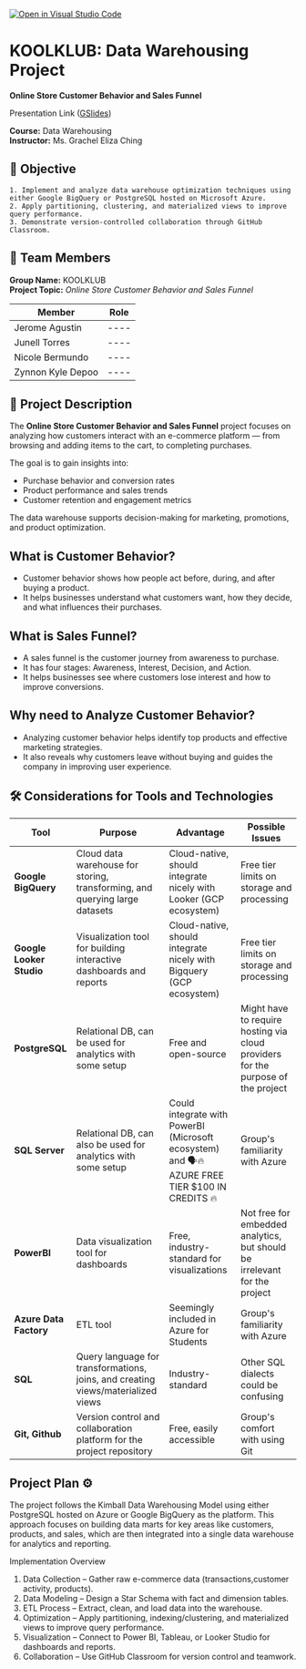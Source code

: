 [![Open in Visual Studio Code](https://classroom.github.com/assets/open-in-vscode-2e0aaae1b6195c2367325f4f02e2d04e9abb55f0b24a779b69b11b9e10269abc.svg)](https://classroom.github.com/online_ide?assignment_repo_id=21090508&assignment_repo_type=AssignmentRepo)

# KOOLKLUB: Data Warehousing Project
**Online Store Customer Behavior and Sales Funnel**

Presentation Link ([GSlides](https://docs.google.com/presentation/d/1AE4YXqB-rd8UcBZSvhGJBoUmaESeCw7lg8lUDAGWJNc/edit?usp=sharing))


**Course:** Data Warehousing  
**Instructor:** Ms. Grachel Eliza Ching

## 🎯 Objective

    1. Implement and analyze data warehouse optimization techniques using either Google BigQuery or PostgreSQL hosted on Microsoft Azure.
    2. Apply partitioning, clustering, and materialized views to improve query performance.  
    3. Demonstrate version-controlled collaboration through GitHub Classroom.

## 👥 Team Members

**Group Name:** KOOLKLUB  
**Project Topic:** *Online Store Customer Behavior and Sales Funnel*  

|      Member       | Role |
|-------------------|------|
| Jerome Agustin    | ---- |
| Junell Torres     | ---- |
| Nicole Bermundo   | ---- |
| Zynnon Kyle Depoo | ---- |

## 🧩 Project Description

The **Online Store Customer Behavior and Sales Funnel** project focuses on analyzing how customers interact with an e-commerce platform — from browsing and adding items to the cart, to completing purchases.  

The goal is to gain insights into:
- Purchase behavior and conversion rates  
- Product performance and sales trends  
- Customer retention and engagement metrics  

The data warehouse supports decision-making for marketing, promotions, and product optimization.

## What is **Customer Behavior**?

- Customer behavior shows how people act before, during, and after buying a product.
- It helps businesses understand what customers want, how they decide, and what influences their purchases.

## What is **Sales Funnel**?

- A sales funnel is the customer journey from awareness to purchase.
- It has four stages: Awareness, Interest, Decision, and Action.
- It helps businesses see where customers lose interest and how to improve conversions.

## Why need to **Analyze Customer Behavior**?

- Analyzing customer behavior helps identify top products and effective marketing strategies.
- It also reveals why customers leave without buying and guides the company in improving user experience.

## 🛠️ Considerations for Tools and Technologies

| Tool | Purpose | Advantage | Possible Issues |
|------|---------| --------- | --------------- |
| **Google BigQuery** | Cloud data warehouse for storing, transforming, and querying large datasets | Cloud-native, should integrate nicely with Looker (GCP ecosystem) | Free tier limits on storage and processing |
| **Google Looker Studio** | Visualization tool for building interactive dashboards and reports |Cloud-native, should integrate nicely with Bigquery (GCP ecosystem) | Free tier limits on storage and processing |
| **PostgreSQL** | Relational DB, can be used for analytics with some setup | Free and open-source | Might have to require hosting via cloud providers for the purpose of the project |
| **SQL Server** | Relational DB, can also be used for analytics with some setup | Could integrate with PowerBI (Microsoft ecosystem) and 🗣️🔥 AZURE FREE TIER $100 IN CREDITS 🔥 | Group's familiarity with Azure |
| **PowerBI** | Data visualization tool for dashboards | Free, industry-standard for visualizations | Not free for embedded analytics, but should be irrelevant for the project |
| **Azure Data Factory** | ETL tool | Seemingly included in Azure for Students | Group's familiarity with Azure
| **SQL** | Query language for transformations, joins, and creating views/materialized views | Industry-standard | Other SQL dialects could be confusing 
| **Git, Github** | Version control and collaboration platform for the project repository | Free, easily accessible | Group's comfort with using Git

## Project Plan ⚙️

   The project follows the Kimball Data Warehousing Model using either PostgreSQL hosted on Azure or Google BigQuery as the platform. This approach focuses on building data marts for key areas like customers, products, and sales, which are then integrated into a single data warehouse for analytics and reporting.

   Implementation Overview

1. Data Collection – Gather raw
e-commerce data (transactions,customer activity, products).
2. Data Modeling – Design a Star Schema with fact and dimension tables.
3. ETL Process – Extract, clean, and load data into the warehouse.
4. Optimization – Apply partitioning, indexing/clustering, and materialized views to improve query performance.
5. Visualization – Connect to Power BI, Tableau, or Looker Studio for dashboards and reports.
6. Collaboration – Use GitHub Classroom for version control and teamwork.
